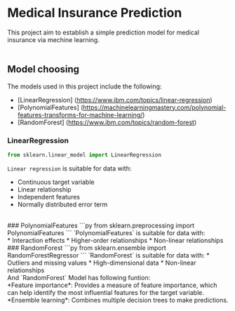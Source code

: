 # Medical Insurance Prediction
This project aim to establish a simple prediction model for medical insurance via mechine learning.<br>
<br>
## Model choosing
The models used in this project include the following:<br>
* [LinearRegression] (https://www.ibm.com/topics/linear-regression)
* [PolynomialFeatures] (https://machinelearningmastery.com/polynomial-features-transforms-for-machine-learning/)
* [RandomForest] (https://www.ibm.com/topics/random-forest)
### LinearRegression 
```py
from sklearn.linear_model import LinearRegression
```
`Linear regression` is suitable for data with:<br>
* Continuous target variable
* Linear relationship
* Independent features
* Normally distributed error term
<br>
### PolynomialFeatures 
```py
from sklearn.preprocessing import PolynomialFeatures
```
`PolynomialFeatures` is suitable for data with:<br>
* Interaction effects
* Higher-order relationships
* Non-linear relationships
<br>
### RandomForest
```py
from sklearn.ensemble import RandomForestRegressor
```
`RandomForest` is suitable for data with:<be>
* Outliers and missing values
* High-dimensional data
* Non-linear relationships <br>
And `RandomForest` Model has following funtion:<br>
*Feature importance*: Provides a measure of feature importance, which can help identify the most influential features for the target variable.<br>
*Ensemble learning*: Combines multiple decision trees to make predictions.<br>

